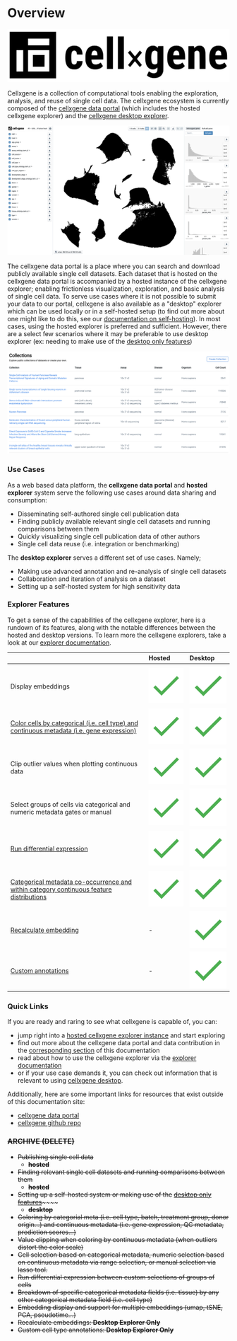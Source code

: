 # Overview

![](.gitbook/assets/cellxgene_logo.svg)

Cellxgene is a collection of computational tools enabling the exploration, analysis, and reuse of single cell data. The cellxgene ecosystem is currently composed of the [cellxgene data portal](https://cellxgene.cziscience.com/) \(which includes the hosted cellxgene explorer\) and the [cellxgene desktop explorer](https://github.com/chanzuckerberg/cellxgene). 

![cellxgene explorer](.gitbook/assets/image%20%281%29.png)

The cellxgene data portal is a place where you can search and download publicly available single cell datasets. Each dataset that is hosted on the cellxgene data portal is accompanied by a hosted instance of the cellxgene explorer; enabling frictionless visualization, exploration, and basic analysis of single cell data. To serve use cases where it is not possible to submit your data to our portal, cellxgene is also available as a "desktop" explorer which can be used locally or in a self-hosted setup \(to find out more about one might like to do this, see our [documentation on self-hosting](desktop/self-hosting/)\). In most cases, using the hosted explorer is preferred and sufficient. However, there are a select few scenarios where it may be preferable to use desktop explorer \(ex: needing to make use of the [desktop only features](explorer/feature-overview/desktop-features/)\) 

![cellxgene data portal](.gitbook/assets/image%20%288%29.png)

### Use Cases

As a web based data platform, the **cellxgene data portal** and **hosted explorer** system serve the following use cases around data sharing and consumption:

* Disseminating self-authored single cell publication data
* Finding publicly available relevant single cell datasets and running comparisons between them
* Quickly visualizing single cell publication data of other authors
* Single cell data reuse \(i.e. integration or benchmarking\)

The **desktop explorer** serves a different set of use cases. Namely;

* Making use advanced annotation and re-analysis of single cell datasets
* Collaboration and iteration of analysis on a dataset
* Setting up a self-hosted system for high sensitivity data

### **Explorer Features**

To get a sense of the capabilities of the cellxgene explorer, here is a rundown of its features, along with the notable differences between the hosted and desktop versions. To learn more the cellxgene explorers, take a look at our [explorer documentation](explorer/feature-overview/).

|  |                  Hosted |                  Desktop |
| :--- | :--- | :--- |
|  |                                                              |                                                              |
| Display embeddings |                     ![](.gitbook/assets/google_material_design_check.svg.png)  |                       ![](.gitbook/assets/google_material_design_check.svg.png)  |
| [Color cells by categorical \(i.e. cell type\) and continuous metadata \(i.e. gene expression\)](explorer/feature-overview/universal-features.md#find-cells-where-a-gene-is-expressed) |                     ![](.gitbook/assets/google_material_design_check.svg.png)  |                       ![](.gitbook/assets/google_material_design_check.svg.png)  |
| Clip outlier values when plotting  continuous data |                     ![](.gitbook/assets/google_material_design_check.svg.png)  |                       ![](.gitbook/assets/google_material_design_check.svg.png)  |
| Select groups of cells via categorical and numeric metadata gates or manual  |                     ![](.gitbook/assets/google_material_design_check.svg.png)  |                       ![](.gitbook/assets/google_material_design_check.svg.png)  |
| [Run differential expression](explorer/feature-overview/universal-features.md#compare-groups-of-cells-with-differential-expression) |                     ![](.gitbook/assets/google_material_design_check.svg.png)  |                       ![](.gitbook/assets/google_material_design_check.svg.png)  |
| [Categorical metadata co-occurrence and within category continuous feature distributions](explorer/feature-overview/universal-features.md#see-how-metadata-and-gene-expression-break-down-across-different-categories) |                     ![](.gitbook/assets/google_material_design_check.svg.png)  |                       ![](.gitbook/assets/google_material_design_check.svg.png)  |
| [Recalculate embedding](explorer/feature-overview/desktop-features/#recompute-embedding) |                        - |                       ![](.gitbook/assets/google_material_design_check.svg.png)  |
| [Custom annotations](explorer/feature-overview/desktop-features/annotations.md) |                        - |                       ![](.gitbook/assets/google_material_design_check.svg.png)  |

### Quick Links

If you are ready and raring to see what cellxgene is capable of, you can:

* jump right into a [hosted cellxgene explorer instance](https://cellxgene.cziscience.com/e/human_cell_landscape.cxg/) and start exploring
* find out more about the cellxgene data portal and data contribution in the [corresponding section](portal/hosted-intro.md) of this documentation
* read about how to use the cellxgene explorer via the [explorer documentation](explorer/feature-overview/)
* or if your use case demands it, you can check out information that is relevant to using [cellxgene desktop](desktop/desktop-intro.md).

Additionally, here are some important links for resources that exist outside of this documentation site:

* [cellxgene data portal](https://cellxgene.cziscience.com/)
* [cellxgene github repo](https://github.com/chanzuckerberg/cellxgene)

### ~~ARCHIVE \(DELETE\)~~

* ~~Publishing single cell data~~
  * ~~**hosted**~~
* ~~Finding relevant single cell datasets and running comparisons between them~~
  * ~~**hosted**~~
* ~~Setting up a self-hosted system or making use of the~~ [~~desktop only features~~](explorer/feature-overview/desktop-features/)~~~~
  * ~~**desktop**~~
* ~~Coloring by categorial meta \(i.e. cell type, batch, treatment group, donor origin...\) and continuous metadata \(i.e. gene expression, QC metadata, prediction scores...\)~~
* ~~Value clipping when coloring by continuous metadata \(when outliers distort the color scale\)~~
* ~~Cell selection based on categorical metadata, numeric selection based on continuous metadata via range selection, or manual selection via lasso tool.~~
* ~~Run differential expression between custom selections of groups of cells~~
* ~~Breakdown of specific categorical metadata fields \(i.e. tissue\) by any other categorical metadata field \(i.e. cell type\)~~
* ~~Embedding display and support for multiple embeddings \(umap, tSNE, PCA, pseudotime...\)~~
* ~~Recalculate embeddings: **Desktop Explorer Only**~~
* ~~Custom cell type annotations: **Desktop Explorer Only**~~

